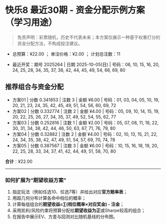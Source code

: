 # 快乐8 最近30期 - 资金分配示例方案（学习用途）

> 免责声明：彩票随机，历史不代表未来；本方案仅展示一种基于权重打分的资金分配方法，不构成投注建议。

- 总预算：¥22.00 ； 单注价格：¥2.00 ； 计划总注数：11

- 最近开奖：期号 2025264 | 日期 2025-10-05(日) | 号码：06, 10, 15, 16, 20, 24, 25, 28, 34, 35, 37, 38, 42, 44, 45, 49, 54, 66, 69, 80


## 推荐组合与资金分配

- 方案01 | 分数 0.341853 | 注数   3 | 金额 ¥6.00 | 号码：01, 03, 04, 05, 10, 19, 20, 21, 23, 24, 35, 42, 45, 49, 51, 54, 56, 60, 69, 72
- 方案02 | 分数 0.332774 | 注数   2 | 金额 ¥4.00 | 号码：05, 09, 10, 14, 15, 19, 20, 22, 25, 26, 27, 34, 35, 37, 49, 52, 54, 55, 62, 77
- 方案03 | 分数 0.252816 | 注数   1 | 金额 ¥2.00 | 号码：05, 07, 08, 11, 18, 22, 30, 31, 34, 38, 42, 44, 46, 50, 63, 67, 71, 76, 79, 80
- 方案04 | 分数 0.32882 | 注数   2 | 金额 ¥4.00 | 号码：02, 10, 13, 15, 21, 22, 24, 34, 35, 38, 42, 47, 49, 51, 54, 57, 69, 70, 74, 78
- 方案05 | 分数 0.387567 | 注数   3 | 金额 ¥6.00 | 号码：10, 15, 16, 18, 19, 20, 22, 25, 28, 33, 34, 37, 41, 42, 44, 49, 51, 58, 70, 80

**合计**：¥22.00


---
### 如何扩展为“期望收益方案”

1) 指定玩法（例如任选10、任选7等）并给出对应**官方赔率表**；
2) 用超几何分布计算各命中档位的概率；
3) 计算每组组合的**期望收益=∑(档位概率×对应奖金) - 注金**；
4) 采用凯利/风险约束将预算分配给**期望收益为正**或Sharpe较高的组合；
5) 在报告中展示EV、方差与回测对比随机基线的分布图。